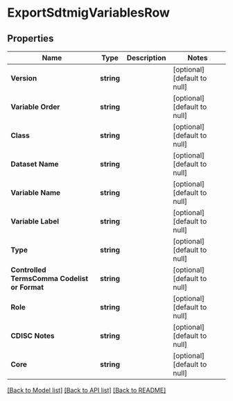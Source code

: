 # ExportSdtmigVariablesRow

## Properties
Name | Type | Description | Notes
------------ | ------------- | ------------- | -------------
**Version** | **string** |  | [optional] [default to null]
**Variable Order** | **string** |  | [optional] [default to null]
**Class** | **string** |  | [optional] [default to null]
**Dataset Name** | **string** |  | [optional] [default to null]
**Variable Name** | **string** |  | [optional] [default to null]
**Variable Label** | **string** |  | [optional] [default to null]
**Type** | **string** |  | [optional] [default to null]
**Controlled TermsComma Codelist or Format** | **string** |  | [optional] [default to null]
**Role** | **string** |  | [optional] [default to null]
**CDISC Notes** | **string** |  | [optional] [default to null]
**Core** | **string** |  | [optional] [default to null]

[[Back to Model list]](../README.md#documentation-for-models) [[Back to API list]](../README.md#documentation-for-api-endpoints) [[Back to README]](../README.md)


